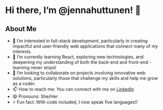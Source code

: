 # Hi there, I’m @jennahuttunen! 👋

## About Me

- 👀 I’m interested in full-stack development, particularly in creating impactful and user-friendly web applications that connect many of my interests.
- 🌱 I’m currently learning React, exploring new technologies, and deepening my understanding of both the back-end and front-end - learning never stops!
- 💞️ I’m looking to collaborate on projects involving innovative web solutions, particularly those that challenge my skills and help me grow as a coder.
- 📫 How to reach me: You can connect with me on [LinkedIn](https://www.linkedin.com/in/jennahuttunen) 
- 😄 Pronouns: She/Her
- ⚡ Fun fact: With code included, I now speak five languages!!
